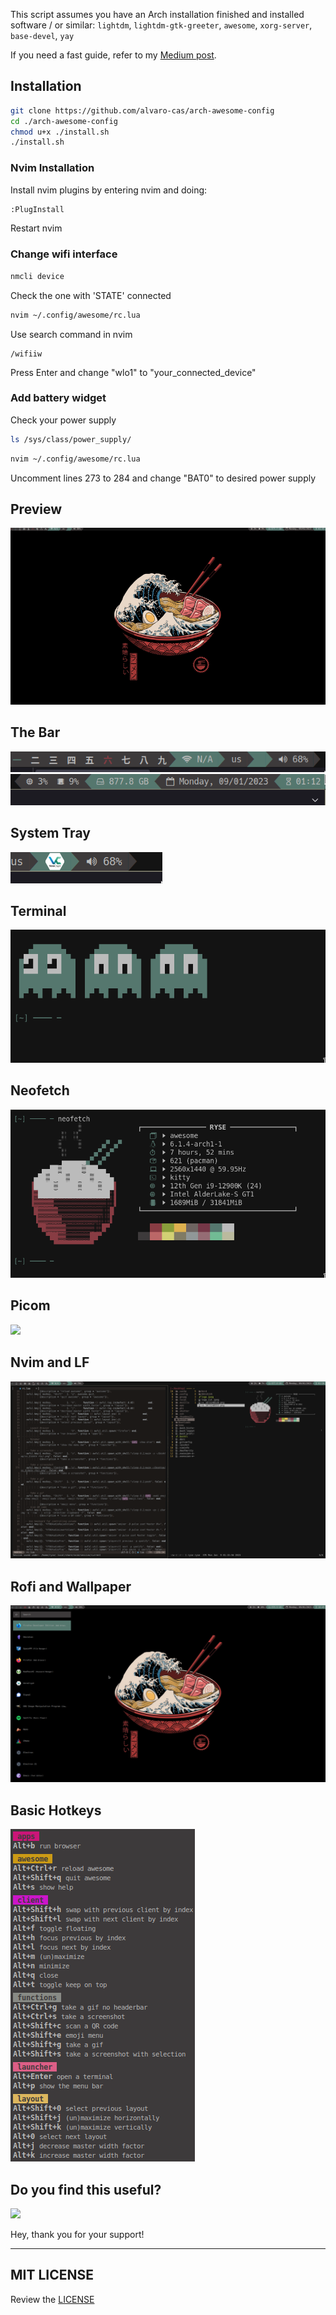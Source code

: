 This script assumes you have an Arch installation finished and installed software / or similar:
`lightdm`, `lightdm-gtk-greeter`, `awesome`, `xorg-server`, `base-devel`, `yay`

If you need a fast guide, refer to my [Medium post](https://medium.com/@alvaro-cas/arch-linux-and-my-customization-37b15c716c7?source=friends_link&sk=b2845dfc411ae398761f8e2ed5cee2b2).

## Installation
```bash
git clone https://github.com/alvaro-cas/arch-awesome-config
cd ./arch-awesome-config
chmod u+x ./install.sh
./install.sh
```

### Nvim Installation
Install nvim plugins by entering nvim and doing:
```bash
:PlugInstall
```
Restart nvim

### Change wifi interface
```bash
nmcli device
```
Check the one with 'STATE' connected
```bash
nvim ~/.config/awesome/rc.lua
```
Use search command in nvim
```Neovim
/wifiiw
```
Press Enter and change "wlo1" to "your_connected_device"

### Add battery widget
Check your power supply
```bash
ls /sys/class/power_supply/
```

```bash
nvim ~/.config/awesome/rc.lua
```
Uncomment lines 273 to 284 and change "BAT0" to desired power supply

## Preview 
![](https://github.com/alvaro-cas/arch-awesome-config/blob/main/assets/full_desktop.gif?raw=true)

## The Bar
![](https://github.com/alvaro-cas/arch-awesome-config/blob/main/assets/bar_left.png?raw=true)
![](https://github.com/alvaro-cas/arch-awesome-config/blob/main/assets/bar_right.png?raw=true)

## System Tray
![](https://github.com/alvaro-cas/arch-awesome-config/blob/main/assets/tray.png?raw=true)

## Terminal
![](https://github.com/alvaro-cas/arch-awesome-config/blob/main/assets/bashrc.png?raw=true)

## Neofetch
![](https://github.com/alvaro-cas/arch-awesome-config/blob/main/assets/neofetch.png?raw=true)

## Picom
![](https://github.com/alvaro-cas/arch-awesome-config/blob/main/assets/picom.gif?raw=true)

## Nvim and LF
![](https://github.com/alvaro-cas/arch-awesome-config/blob/main/assets/full_desktop_lf.png?raw=true)

## Rofi and Wallpaper
![](https://github.com/alvaro-cas/arch-awesome-config/blob/main/assets/rofi.png?raw=true)

## Basic Hotkeys
![](https://github.com/alvaro-cas/arch-awesome-config/blob/main/assets/commands.png?raw=true)

## Do you find this useful?

<a href="https://www.buymeacoffee.com/alvaro.cas"><img src="https://img.buymeacoffee.com/button-api/?text=Buy me a coffee&emoji=&slug=alvaro.cas&button_colour=FFDD00&font_colour=000000&font_family=Inter&outline_colour=000000&coffee_colour=ffffff"></a>

Hey, thank you for your support!

***

## MIT LICENSE
Review the [LICENSE](https://github.com/alvaro-cas/arch-awesome-config/blob/main/LICENSE)

